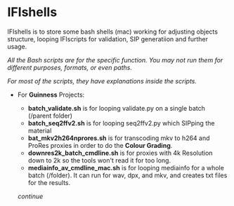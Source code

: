 # IFIshells
IFIshells is to store some bash shells (mac) working for adjusting objects structure, looping IFIscripts for validation, SIP generatiion and further usage.

*All the Bash scripts are for the specific function. You may not run them for different purposes, formats, or even paths.*

*For most of the scripts, they have explanations inside the scripts.*

- For **Guinness** Projects:
  - **batch_validate.sh** is for looping validate.py on a single batch (/parent folder)
  - **batch_seq2ffv2.sh** is for looping seq2ffv2.py which SIPping the material
  - **bat_mkv2h264nprores.sh** is for transcoding mkv to h264 and ProRes proxies in order to do the **Colour Grading**.
  - **downres2k_batch_cmdline.sh** is for proxies with 4k Resolution down to 2k so the tools won't read it for too long.
  - **mediainfo_av_cmdline_mac.sh** is for looping mediainfo for a whole batch (/folder). It can run for wav, dpx, and mkv, and creates txt files for the results.
  
  *continue*

